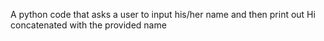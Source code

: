 A python code that asks a user to input his/her name and then print out Hi concatenated with the provided name
